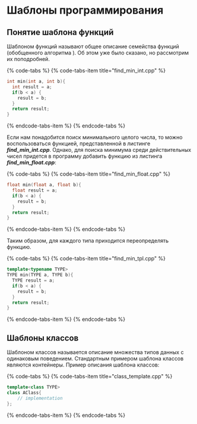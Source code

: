 # Шаблоны программирования

## Понятие шаблона функций

Шаблоном функций называют общее описание семейства функций \(обобщенного алгоритма \). Об этом уже было сказано, но рассмотрим их поподробней.

{% code-tabs %}
{% code-tabs-item title="find\_min\_int.cpp" %}
```cpp
int min(int a, int b){
  int result = a;
  if(b < a) {
    result = b;
  }
  return result;
}
```
{% endcode-tabs-item %}
{% endcode-tabs %}

Если нам понадобится поиск минимального целого числа, то можно воспользоваться функцией, представленной в листинге _**find\_min\_int.cpp**_. Однако, для поиска минимума среди действительных чисел придется в программу добавить функцию из листинга _**find\_min\_float.cpp**_:

{% code-tabs %}
{% code-tabs-item title="find\_min\_float.cpp" %}
```cpp
float min(float a, float b){
  float result = a;
  if(b < a) {
    result = b;
  }
  return result;
}
```
{% endcode-tabs-item %}
{% endcode-tabs %}

Таким образом, для каждого типа приходится переопределять функцию.

{% code-tabs %}
{% code-tabs-item title="find\_min\_tpl.cpp" %}
```cpp
template<typename TYPE>
TYPE min(TYPE a, TYPE b){
  TYPE result = a;
  if(b < a) {
    result = b;
  }
  return result;
}
```
{% endcode-tabs-item %}
{% endcode-tabs %}

## Шаблоны классов

Шаблоном классов называется описание множества типов данных с одинаковым поведением. Стандартным примером шаблона классов являются контейнеры. Пример описания шаблона классов:

{% code-tabs %}
{% code-tabs-item title="class\_template.cpp" %}
```cpp
template<class TYPE>
class AClass{
    // implementation
};
```
{% endcode-tabs-item %}
{% endcode-tabs %}

